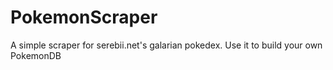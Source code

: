 # PokemonScraper
A simple scraper for serebii.net's galarian pokedex. Use it to build your own PokemonDB
